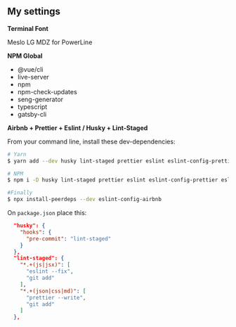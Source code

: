 ## My settings

**Terminal Font**

Meslo LG MDZ for PowerLine

**NPM Global**
- @vue/cli
- live-server
- npm
- npm-check-updates
- seng-generator
- typescript
- gatsby-cli

**Airbnb + Prettier + Eslint / Husky + Lint-Staged**

From your command line, install these dev-dependencies:

```bash
# Yarn
$ yarn add --dev husky lint-staged prettier eslint eslint-config-prettier eslint-plugin-prettier babel-eslint

# NPM
$ npm i -D husky lint-staged prettier eslint eslint-config-prettier eslint-plugin-prettier babel-eslint

#Finally
$ npx install-peerdeps --dev eslint-config-airbnb
```

On `package.json` place this:

```json
  "husky": {
    "hooks": {
      "pre-commit": "lint-staged"
    }
  },
  "lint-staged": {
    "*.+(js|jsx)": [
      "eslint --fix",
      "git add"
    ],
    "*.+(json|css|md)": [
      "prettier --write",
      "git add"
    ]
  },
```
